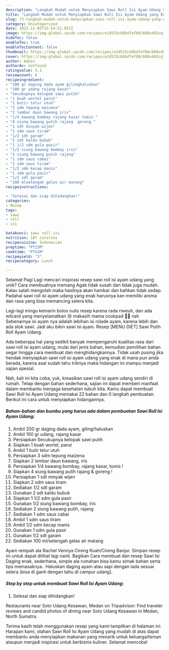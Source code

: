 ```yaml
---
description: "Langkah Mudah untuk Menyiapkan Sawi Roll Isi Ayam Udang yang Enak, Lezat"
title: "Langkah Mudah untuk Menyiapkan Sawi Roll Isi Ayam Udang yang Enak, Lezat"
slug: 73-langkah-mudah-untuk-menyiapkan-sawi-roll-isi-ayam-udang-yang-enak-lezat
category: Uncategorized
date: 2022-11-05T15:54:51.057Z
image: https://img-global.cpcdn.com/recipes/e1d533cb0bd7ef00/680x482cq70/sawi-roll-isi-ayam-udang-foto-resep-utama.jpg
hideToc: false
enableToc: true
enableTocContent: false
thumbnail: https://img-global.cpcdn.com/recipes/e1d533cb0bd7ef00/680x482cq70/sawi-roll-isi-ayam-udang-foto-resep-utama.jpg
cover: https://img-global.cpcdn.com/recipes/e1d533cb0bd7ef00/680x482cq70/sawi-roll-isi-ayam-udang-foto-resep-utama.jpg
author: Admin
authorAv: notfound
ratingvalue: 3.1
reviewcount: 6
recipeingredient:
- "200 gr daging dada ayam gilinghaluskan"
- "100 gr udang rajang kasar"
- "Secukupnya kelopak sawi putih"
- "1 buah wortel parut"
- "1 butir telur utuh"
- "3 sdm tepung maizena"
- "2 lembar daun bawang iris"
- "1/4 bawang bombay rajang kasar tumis "
- "4 siung bawang putih rajang  goreng "
- "1 sdt minyak wijen"
- "2 sdm saus tiram"
- "1/2 sdt garam"
- "2 sdt kaldu bubuk"
- "1 1/2 sdm gula pasir"
- "1/2 siung bawang bombay iris"
- "2 siung bawang putih rajang"
- "1 sdm saus cabai"
- "1 sdm saus tiram"
- "1/2 sdm kecap manis"
- "1 sdm gula pasir"
- "1/2 sdt garam"
- "100 mlsetengah gelas air matang"
recipeinstructions:

- "Selesai dan siap dihidangkan!"
categories:
- Resep
tags:
- sawi
- roll
- isi

katakunci: sawi roll isi 
nutrition: 187 calories
recipecuisine: Indonesian
preptime: "PT23M"
cooktime: "PT41M"
recipeyield: "3"
recipecategory: Lunch

---
```



Selamat Pagi Lagi mencari inspirasi resep sawi roll isi ayam udang yang unik? Cara membuatnya memang Agak tidak susah dan tidak juga mudah. Kalau salah mengolah maka hasilnya akan hambar dan bahkan tidak sedap. Padahal sawi roll isi ayam udang yang enak harusnya kan memiliki aroma dan rasa yang bisa memancing selera kita.


Lagi-lagi mingu kemarin bolos nulis resep karena rada riweuh, dan ada wilcard yang menyelamatkan 😢 makasih mama cookpad 🙏🤗 nah Sebenarnya isi ayam nya adalah lebihan isi rolade ayam, karena lebih dan ada stok sawi. Jadi aku bikin sawi isi ayam. Resep [MENU DIET] Sawi Putih Roll Ayam Udang.

Ada beberapa hal yang sedikit banyak mempengaruhi kualitas rasa dari sawi roll isi ayam udang, mulai dari jenis bahan, kemudian pemilihan bahan segar hingga cara membuat dan menghidangkannya. Tidak usah pusing jika hendak menyiapkan sawi roll isi ayam udang yang enak di mana pun anda berada, karena asal sudah tahu triknya maka hidangan ini mampu menjadi sajian spesial.


Nah, kali ini kita coba, yuk, kreasikan sawi roll isi ayam udang sendiri di rumah. Tetap dengan bahan sederhana, sajian ini dapat memberi manfaat dalam membantu menjaga kesehatan tubuh kita. Kamu dapat membuat Sawi Roll Isi Ayam Udang memakai 22 bahan dan 0 langkah pembuatan. Berikut ini cara untuk menyiapkan hidangannya.

<!--inarticleads1-->

##### Bahan-bahan dan bumbu yang harus ada dalam pembuatan Sawi Roll Isi Ayam Udang:

1. Ambil 200 gr daging dada ayam, giling/haluskan
1. Ambil 100 gr udang, rajang kasar
1. Persiapkan Secukupnya kelopak sawi putih
1. Siapkan 1 buah wortel, parut
1. Ambil 1 butir telur utuh
1. Persiapkan 3 sdm tepung maizena
1. Siapkan 2 lembar daun bawang, iris
1. Persiapkan 1/4 bawang bombay, rajang kasar, tumis !
1. Siapkan 4 siung bawang putih rajang &amp; goreng !
1. Persiapkan 1 sdt minyak wijen
1. Siapkan 2 sdm saus tiram
1. Sediakan 1/2 sdt garam
1. Gunakan 2 sdt kaldu bubuk
1. Siapkan 1 1/2 sdm gula pasir
1. Gunakan 1/2 siung bawang bombay, iris
1. Sediakan 2 siung bawang putih, rajang
1. Sediakan 1 sdm saus cabai
1. Ambil 1 sdm saus tiram
1. Ambil 1/2 sdm kecap manis
1. Gunakan 1 sdm gula pasir
1. Gunakan 1/2 sdt garam
1. Sediakan 100 ml/setengah gelas air matang


Ayam rempah ala Rachel Vennya Cireng Kuah/Cireng Banjur. Simpan resep ini untuk dapat dilihat lagi nanti. Bagikan Cara membuat dan resep Sawi Isi Daging enak, sederhana, simple ala rumahan bisa kamu simak bahan serta tips memasaknya.. Haluskan daging ayam atau sapi dengan lada sesuai selera (bisa di ganti dengan tahu di campur udang). 

<!--inarticleads2-->

##### Step by step untuk membuat Sawi Roll Isi Ayam Udang:


1. Selesai dan siap dihidangkan!

Restaurants near Soto Udang Kesawan, Medan on Tripadvisor: Find traveler reviews and candid photos of dining near Soto Udang Kesawan in Medan, North Sumatra. 

Terima kasih telah menggunakan resep yang kami tampilkan di halaman ini. Harapan kami, olahan Sawi Roll Isi Ayam Udang yang mudah di atas dapat membantu anda menyiapkan makanan yang menarik untuk keluarga/teman ataupun menjadi inspirasi untuk berbisnis kuliner. Selamat mencoba!
